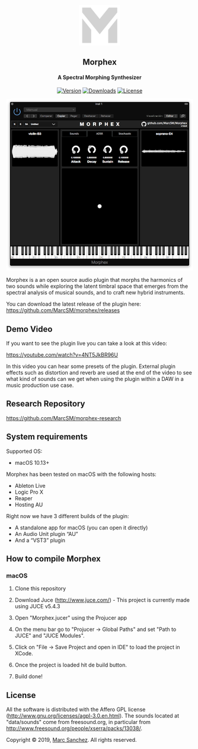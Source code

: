 <p align="center"> <img width="110" height="110" src="https://github.com/MarcSM/morphex/blob/master/Assets/Images/Logos/morphex_logo.png?raw=true"></p>

<h2 align="center">Morphex</h2>
<h4 align="center">A Spectral Morphing Synthesizer</h4>

<p align="center">
  <a href="https://github.com/MarcSM/morphex/releases"><img src="https://img.shields.io/github/release/MarcSM/morphex.svg" alt="Version"></a>
  <a href="https://github.com/MarcSM/morphex/releases"><img src="https://img.shields.io/github/downloads/MarcSM/morphex/total.svg" alt="Downloads"></a>
  <a href="https://www.gnu.org/licenses/agpl-3.0"><img src="https://img.shields.io/badge/License-AGPL%20v3-blue.svg" alt="License"></a>
</p>

<p align="center">
  <a href="https://github.com/MarcSM/morphex"><img src="https://github.com/MarcSM/morphex/blob/master/Assets/Images/morphex_v02.png?raw=true" alt="Morphex GUI"></a>
</p>

Morphex is a an open source audio plugin that morphs the harmonics of two sounds while exploring the latent timbral space that emerges from the spectral analysis of musical sounds, and to craft new hybrid instruments. 

You can download the latest release of the plugin here: https://github.com/MarcSM/morphex/releases

## Demo Video

If you want to see the plugin live you can take a look at this video:

https://youtube.com/watch?v=4NT5JkBR96U

In this video you can hear some presets of the plugin. External plugin effects such as distortion and reverb are used at the end of the video to see what kind of sounds can we get when using the plugin within a DAW in a music production use case.

## Research Repository

https://github.com/MarcSM/morphex-research

## System requirements

Supported OS:

- macOS 10.13+

Morphex has been tested on macOS with the following hosts:

- Ableton Live
- Logic Pro X
- Reaper
- Hosting AU

Right now we have 3 different builds of the plugin:

- A standalone app for macOS (you can open it directly)
- An Audio Unit plugin “AU”
- And a “VST3” plugin

## How to compile Morphex

### macOS

1. Clone this repository

2. Download Juce (http://www.juce.com/) - This project is currently made using JUCE v5.4.3

3. Open "Morphex.jucer" using the Projucer app

4. On the menu bar go to "Projucer -> Global Paths" and set "Path to JUCE" and "JUCE Modules".

5. Click on "File -> Save Project and open in IDE" to load the project in XCode. 

6. Once the project is loaded hit de build button.

7. Build done!

## License

All the software is distributed with the Affero GPL license (http://www.gnu.org/licenses/agpl-3.0.en.html). The sounds located at "data/sounds" come from freesound.org, in particular from http://www.freesound.org/people/xserra/packs/13038/.

Copyright © 2019, [Marc Sanchez](https://github.com/MarcSM).
All rights reserved.
